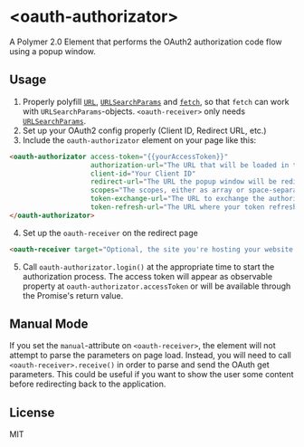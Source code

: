 # \<oauth-authorizator\>

A Polymer 2.0 Element that performs the OAuth2 authorization code flow using a popup window.

## Usage

1. Properly polyfill [`URL`][1], [`URLSearchParams`][2] and [`fetch`][3], so that `fetch` can work with `URLSearchParams`-objects. `<oauth-receiver>` only needs [`URLSearchParams`][2].
2. Set up your OAuth2 config properly (Client ID, Redirect URL, etc.)
3. Include the `oauth-authorizator` element on your page like this:
```html
<oauth-authorizator access-token="{{yourAccessToken}}"
                    authorization-url="The URL that will be loaded in the popup window, e.g. https://accounts.spotify.com/authorize"
                    client-id="Your Client ID"
                    redirect-url="The URL the popup window will be redirected to when authing has completed"
                    scopes="The scopes, either as array or space-separated string"
                    token-exchange-url="The URL to exchange the authorization code into an access and refresh token pair"
                    token-refresh-url="The URL where your token refresh server is located">
</oauth-authorizator>
```
4. Set up the `oauth-receiver` on the redirect page
```html
<oauth-receiver target="Optional, the site you're hosting your website on. E.g. https://festify.us"></oauth-receiver>
```
5. Call `oauth-authorizator.login()` at the appropriate time to start the authorization process. The access token will appear as observable property at `oauth-authorizator.accessToken` or will be available through the Promise's return value.

## Manual Mode

If you set the `manual`-attribute on `<oauth-receiver>`, the element will not attempt to parse the parameters on page load. Instead, you will need to call `<oauth-receiver>.receive()` in order to parse and send the OAuth get parameters. This could be useful if you want to show the user some content before redirecting back to the application.

## License
MIT

[1]: https://developer.mozilla.org/en-US/docs/Web/API/URL
[2]: https://developer.mozilla.org/en-US/docs/Web/API/URLSearchParams
[3]: https://developer.mozilla.org/en-US/docs/Web/API/GlobalFetch/fetch